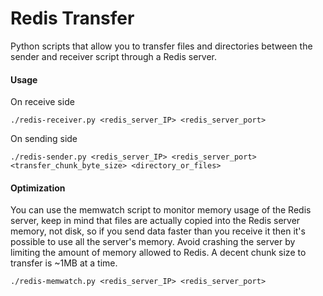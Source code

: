# Redis Transfer #

Python scripts that allow you to transfer files and directories between the sender and receiver script through a Redis server.

#### Usage

On receive side

    ./redis-receiver.py <redis_server_IP> <redis_server_port>

On sending side

    ./redis-sender.py <redis_server_IP> <redis_server_port> <transfer_chunk_byte_size> <directory_or_files>


#### Optimization

You can use the memwatch script to monitor memory usage of the Redis server, keep in mind that files are actually copied into the Redis server memory, not disk, so if you send data faster than you receive it then it's possible to use all the server's memory. Avoid crashing the server by limiting the amount of memory allowed to Redis. A decent chunk size to transfer is ~1MB at a time.

    ./redis-memwatch.py <redis_server_IP> <redis_server_port>
